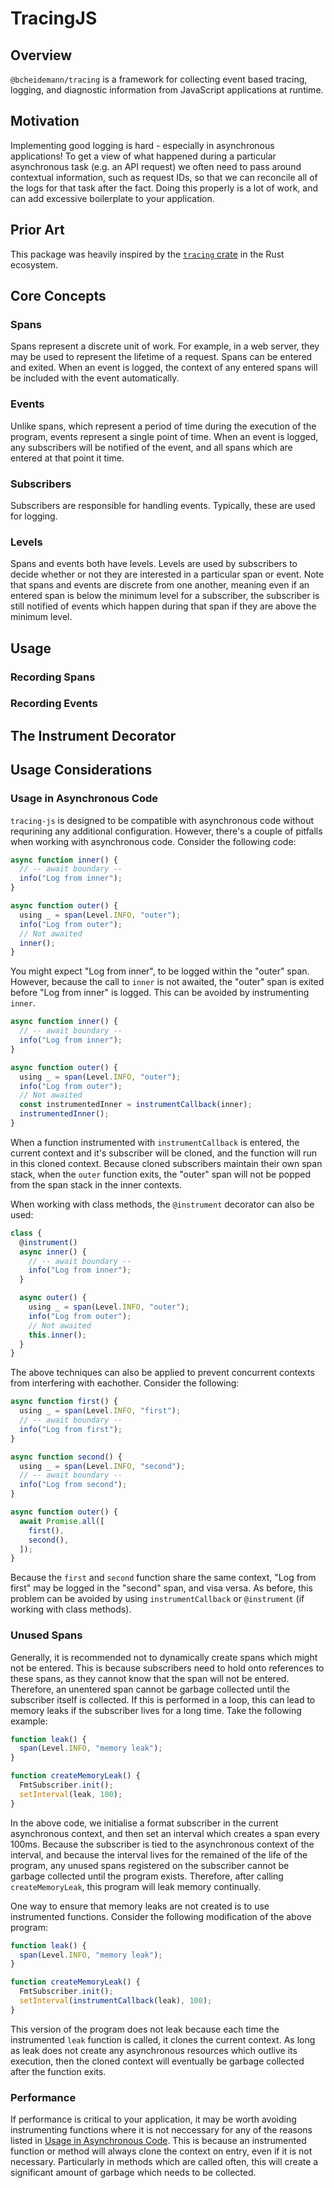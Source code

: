 # TracingJS

## Overview

`@bcheidemann/tracing` is a framework for collecting event based tracing, logging, and diagnostic information from JavaScript applications at runtime.

## Motivation

Implementing good logging is hard - especially in asynchronous applications! To get a view of what happened during a particular asynchronous task (e.g. an API request) we often need to pass around contextual information, such as request IDs, so that we can reconcile all of the logs for that task after the fact. Doing this properly is a lot of work, and can add excessive boilerplate to your application.

## Prior Art

This package was heavily inspired by the [`tracing` crate](https://crates.io/crates/tracing) in the Rust ecosystem.

## Core Concepts

### Spans

Spans represent a discrete unit of work. For example, in a web server, they may be used to represent the lifetime of a request. Spans can be entered and exited. When an event is logged, the context of any entered spans will be included with the event automatically.

### Events

Unlike spans, which represent a period of time during the execution of the program, events represent a single point of time. When an event is logged, any subscribers will be notified of the event, and all spans which are entered at that point it time.

### Subscribers

Subscribers are responsible for handling events. Typically, these are used for logging.

### Levels

Spans and events both have levels. Levels are used by subscribers to decide whether or not they are interested in a particular span or event. Note that spans and events are discrete from one another, meaning even if an entered span is below the minimum level for a subscriber, the subscriber is still notified of events which happen during that span if they are above the minimum level.

## Usage

### Recording Spans

### Recording Events

## The Instrument Decorator

## Usage Considerations

### Usage in Asynchronous Code

`tracing-js` is designed to be compatible with asynchronous code without requrining any additional configuration. However, there's a couple of pitfalls when working with asynchronous code. Consider the following code:

```ts
async function inner() {
  // -- await boundary --
  info("Log from inner");
}

async function outer() {
  using _ = span(Level.INFO, "outer");
  info("Log from outer");
  // Not awaited
  inner();
}
```

You might expect "Log from inner", to be logged within the "outer" span. However, because the call to `inner` is not awaited, the "outer" span is exited before "Log from inner" is logged. This can be avoided by instrumenting `inner`.

```ts
async function inner() {
  // -- await boundary --
  info("Log from inner");
}

async function outer() {
  using _ = span(Level.INFO, "outer");
  info("Log from outer");
  // Not awaited
  const instrumentedInner = instrumentCallback(inner);
  instrumentedInner();
}
```

When a function instrumented with `instrumentCallback` is entered, the current context and it's subscriber will be cloned, and the function will run in this cloned context. Because cloned subscribers maintain their own span stack, when the `outer` function exits, the "outer" span will not be popped from the span stack in the inner contexts.

When working with class methods, the `@instrument` decorator can also be used:

```ts
class {
  @instrument()
  async inner() {
    // -- await boundary --
    info("Log from inner");
  }

  async outer() {
    using _ = span(Level.INFO, "outer");
    info("Log from outer");
    // Not awaited
    this.inner();
  }
}
```

The above techniques can also be applied to prevent concurrent contexts from interfering with eachother. Consider the following:

```ts
async function first() {
  using _ = span(Level.INFO, "first");
  // -- await boundary --
  info("Log from first");
}

async function second() {
  using _ = span(Level.INFO, "second");
  // -- await boundary --
  info("Log from second");
}

async function outer() {
  await Promise.all([
    first(),
    second(),
  ]);
}
```

Because the `first` and `second` function share the same context, "Log from first" may be logged in the "second" span, and visa versa. As before, this problem can be avoided by using `instrumentCallback` or `@instrument` (if working with class methods).

### Unused Spans

Generally, it is recommended not to dynamically create spans which might not be entered. This is because subscribers need to hold onto references to these spans, as they cannot know that the span will not be entered. Therefore, an unentered span cannot be garbage collected until the subscriber itself is collected. If this is performed in a loop, this can lead to memory leaks if the subscriber lives for a long time. Take the following example:

```ts
function leak() {
  span(Level.INFO, "memory leak");
}

function createMemoryLeak() {
  FmtSubscriber.init();
  setInterval(leak, 100);
}
```

In the above code, we initialise a format subscriber in the current asynchronous context, and then set an interval which creates a span every 100ms. Because the subscriber is tied to the asynchronous context of the interval, and because the interval lives for the remained of the life of the program, any unused spans registered on the subscriber cannot be garbage collected until the program exists. Therefore, after calling `createMemoryLeak`, this program will leak memory continually.

One way to ensure that memory leaks are not created is to use instrumented functions. Consider the following modification of the above program:

```ts
function leak() {
  span(Level.INFO, "memory leak");
}

function createMemoryLeak() {
  FmtSubscriber.init();
  setInterval(instrumentCallback(leak), 100);
}
```

This version of the program does not leak because each time the instrumented `leak` function is called, it clones the current context. As long as leak does not create any asynchronous resources which outlive its execution, then the cloned context will eventually be garbage collected after the function exits.

### Performance

If performance is critical to your application, it may be worth avoiding instrumenting functions where it is not neccessary for any of the reasons listed in [Usage in Asynchronous Code](#usage-in-asynchronous-code). This is because an instrumented function or method will always clone the context on entry, even if it is not necessary. Particularly in methods which are called often, this will create a significant amount of garbage which needs to be collected.
